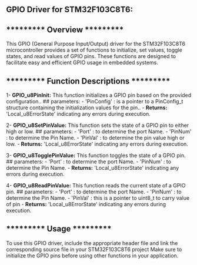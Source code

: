 ## GPIO Driver for STM32F103C8T6:

## *********  Overview  *********  
This GPIO (General Purpose Input/Output) driver for the STM32F103C8T6 
microcontroller provides a set of functions to initialize, set values, toggle states, and 
read values of GPIO pins. These functions are designed to facilitate easy and efficient 
GPIO usage in embedded systems.

## *********  Function Descriptions  *********  
1- **GPIO_u8PinInit:**
This function initializes a GPIO pin based on the provided configuration..
	## parameters:
	- 'PinConfig' : is a pointer to a PinConfig_t structure containing the initialization values for the pin..
	- **Returns:**  'Local_u8ErrorState'  indicating any errors during execution.

2- **GPIO_u8SetPinValue:**
This function sets the state of a GPIO pin to either high or low.
	## parameters:
	- 'Port' : to determine the port Name.
	- 'PinNum' : to determine the Pin Name.
	- 'PinVal' : to determine the pin value high or low.
	- **Returns:**  'Local_u8ErrorState'  indicating any errors during execution.

3- **GPIO_u8TogglePinValue:**
This function toggles the state of a GPIO pin.
	## parameters:
	- 'Port' : to determine the port Name.
	- 'PinNum' : to determine the Pin Name.
	- **Returns:**  'Local_u8ErrorState'  indicating any errors during execution.

4- **GPIO_u8ReadPinValue:**
This function reads the current state of a GPIO pin.
	## parameters:
	- 'Port' : to determine the port Name.
	- 'PinNum' : to determine the Pin Name.
	- 'PinVal' : this is a pointer to uint8_t to carry value of pin
	- **Returns:**  'Local_u8ErrorState'  indicating any errors during execution.

	
## *********  Usage  ********* 
To use this GPIO driver, include the appropriate header file and 
link the corresponding source file in your STM32F103C8T6 project 
Make sure to initialize the GPIO pins before using other functions in your application.

